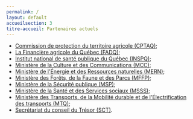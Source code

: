 ```yaml
---
permalink: /
layout: default
accueilsection: 3
titre-accueil: Partenaires actuels
---
```



- [Commission de protection du territoire agricole (CPTAQ)](http://www.cptaq.gouv.qc.ca/);
- [La Financière agricole du Québec (FADQ)](http://www.fadq.qc.ca/);
- [Institut national de santé publique du Québec (INSPQ)](http://www.inspq.qc.ca/);
- [Ministère de la Culture et des Communications (MCC)](http://www.mcc.gouv.qc.ca/);
- [Ministère de l'Énergie et des Ressources naturelles (MERN)](http://www.mern.gouv.qc.ca/);
- [Ministère des Forêts, de la Faune et des Parcs (MFFP)](http://www.mffp.gouv.qc.ca/);
- [Ministère de la Sécurité publique (MSP)](http://www.securitepublique.gouv.qc.ca/);
- [Ministère de la Santé et des Services sociaux (MSSS)](http://www.msss.gouv.qc.ca/);
- [Ministère des Transports, de la Mobilité durable et de l'Électrification des transports (MTQ)](https://www.transports.gouv.qc.ca);
- [Secrétariat du conseil du Trésor (SCT)](http://www.tresor.gouv.qc.ca/).



